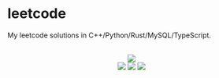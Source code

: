 # leetcode
My leetcode solutions in C++/Python/Rust/MySQL/TypeScript.

<div align="center">
<br/>
<img src="https://img.shields.io/badge/Solved-797/3308%20=%2024%25-blue.svg?style=flat-square" />
<br/>
<img src="https://img.shields.io/badge/Easy-308/828-5CB85D.svg?style=flat-square" />
<img src="https://img.shields.io/badge/Medium-386/1731-F0AE4E.svg?style=flat-square" />
<img src="https://img.shields.io/badge/Hard-103/749-D95450.svg?style=flat-square" />
</div>